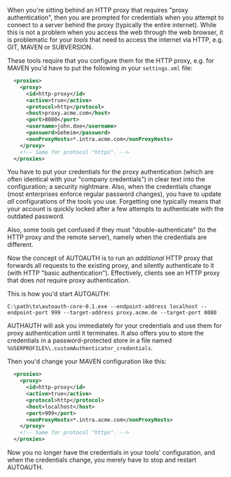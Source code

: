 When you're sitting behind an HTTP proxy that requires "proxy authentication", then you are prompted for credentials when you attempt to connect to a server behind the proxy (typically the entire internet). While this is not a problem when you access the web through the web browser, it is problematic for your *tools* that need to access the internet via HTTP, e.g. GIT, MAVEN or SUBVERSION.

These tools require that you configure them for the HTTP proxy, e.g. for MAVEN you'd have to put the following in your `settings.xml` file:

```xml
  <proxies>
    <proxy>
      <id>http-proxy</id>
      <active>true</active>
      <protocol>http</protocol>
      <host>proxy.acme.com</host>
      <port>8080</port>
      <username>john.doe</username>
      <password>Geheim</password>
      <nonProxyHosts>*.intra.acme.com</nonProxyHosts>
    </proxy>
    <!-- Same for protocol "https". -->
  </proxies>
```

You have to put your credentials for the proxy authentication (which are often identical with your "company credentials") in clear text into the configuration; a security nightmare. Also, when the credentials change (most enterprises enforce regular password changes), you have to update *all* configurations of the tools you use. Forgetting one typically means that your account is quickly locked after a few attempts to authenticate with the outdated password.

Also, some tools get confused if they must "double-authenticate" (to the HTTP proxy *and* the remote server), namely when the credentials are different.

Now the concept of AUTOAUTH is to run an *additional* HTTP proxy that forwards all requests to the existing proxy, and silently authenticate to it (with HTTP "basic authentication"). Effectively, clients see an HTTP proxy that does *not* require proxy authentication.

This is how you'd start AUTOAUTH:

```
C:\path\to\autoauth-core-0.1.exe --endpoint-address localhost --endpoint-port 999 --target-address proxy.acme.de --target-port 8080
```

AUTHAUTH will ask you immediately for your credentials and use them for proxy authentication until it terminates. It also offers you to store the credentials in a password-protected store in a file named `%USERPROFILE%\.customAuthenticator_credentials`.

Then you'd change your MAVEN configuration like this:

```xml
  <proxies>
    <proxy>
      <id>http-proxy</id>
      <active>true</active>
      <protocol>http</protocol>
      <host>localhost</host>
      <port>999</port>
      <nonProxyHosts>*.intra.acme.com</nonProxyHosts>
    </proxy>
    <!-- Same for protocol "https". -->
  </proxies>
```

Now you no longer have the credentials in your tools' configuration, and when the credentials change, you merely have to stop and restart AUTOAUTH.
